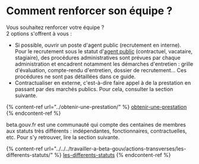 # Comment renforcer son équipe ?

Vous souhaitez renforcer votre équipe ? \
2 options s'offrent à vous :&#x20;

* Si possible, ouvrir un poste d'agent public (recrutement en interne). Pour le recrutement sous le statut d'[agent public](../../../travailler-a-beta-gouv/actions-transverses/les-differents-statuts/fonctionnaires-et-contractuels-de-la-fonction-publique.md) (contractuel, vacataire, stagiaire), des procédures administratives sont prévues par chaque administration et encadrent notamment les démarches d'entretien : grille d'évaluation, compte-rendu d'entretien, dossier de recrutement… Ces procédures ne sont pas détaillées dans ce guide.&#x20;
* Contractualiser en externe, c'est-à-dire faire appel à de la prestation en passant par des marchés publics. Pour cela, consulter la section suivante.

{% content-ref url="../obtenir-une-prestation/" %}
[obtenir-une-prestation](../obtenir-une-prestation/)
{% endcontent-ref %}

beta.gouv.fr est une communauté qui compte des centaines de membres aux statuts très différents : indépendantes, fonctionnaires, contractuelles, etc. Pour s'y retrouver, lire la section suivante.

{% content-ref url="../../../travailler-a-beta-gouv/actions-transverses/les-differents-statuts/" %}
[les-differents-statuts](../../../travailler-a-beta-gouv/actions-transverses/les-differents-statuts/)
{% endcontent-ref %}
